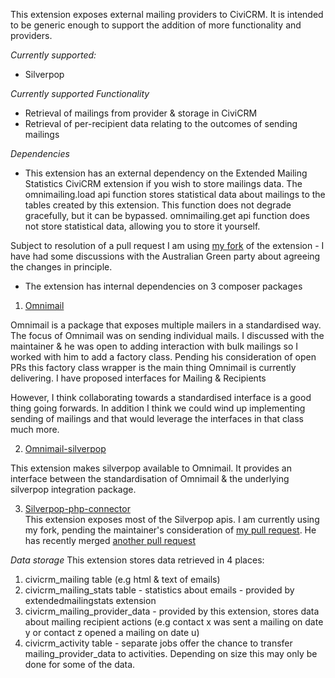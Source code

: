 This extension exposes external mailing providers to CiviCRM. It is intended
to be generic enough to support the addition of more functionality and providers.

*Currently supported:*
- Silverpop

*Currently supported Functionality*
- Retrieval of mailings from provider & storage in CiviCRM
- Retrieval of per-recipient data relating to the outcomes of sending mailings

*Dependencies*
-  This extension has an external dependency on the Extended Mailing Statistics CiviCRM 
extension if you wish to store mailings data. The omnimailing.load api function
stores statistical data about mailings to the tables created by this extension. This
function does not degrade gracefully, but it can be bypassed. omnimailing.get api
function does not store statistical data, allowing you to store it yourself.

  Subject to resolution of a pull request I am using [my fork](https://github.com/eileenmcnaughton/au.org.greens.extendedmailingstats) of the extension  - I have had some discussions with the Australian Green party about agreeing the changes in principle.

- The extension has internal dependencies on 3 composer packages
1. [Omnimail](https://github.com/gabrielbull/omnimail)   

  Omnimail is a package that exposes multiple mailers in a standardised way.
  The focus of Omnimail was on sending individual mails.
  I discussed with the maintainer & he was open to adding interaction with bulk mailings so
  I worked with him to add a factory class. Pending his consideration of open PRs
  this factory class wrapper is the main thing Omnimail is currently delivering. I have
  proposed interfaces for Mailing & Recipients

  However, I think collaborating towards a standardised interface is a good thing going forwards. 
  In addition I think we could wind up implementing sending of mailings and that would
  leverage the interfaces in that class much more.
  
2. [Omnimail-silverpop](https://github.com/eileenmcnaughton/omnimail-silverpop)  

  This extension makes silverpop available to Omnimail. It provides an interface between the
  standardisation of Omnimail & the underlying silverpop integration package.
  
3. [Silverpop-php-connector](https://github.com/mrmarkfrench/silverpop-php-connector)  
  This extension exposes most of the Silverpop apis. I am currently using my fork, pending
  the maintainer's consideration of [my pull request](https://github.com/mrmarkfrench/silverpop-php-connector/pull/27). He has recently merged [another pull request](https://github.com/mrmarkfrench/silverpop-php-connector/pull/25)
  
*Data storage*
  This extension stores data retrieved in 4 places:
  1. civicrm_mailing table (e.g html & text of emails)
  2. civicrm_mailing_stats table - statistics about emails - provided by extendedmailingstats extension
  3. civicrm_mailing_provider_data - provided by this extension, stores data about mailing recipient
  actions (e.g contact x was sent a mailing on date y or contact z opened a mailing on date u)
  4. civicrm_activity table - separate jobs offer the chance to transfer mailing_provider_data to 
  activities. Depending on size this may only be done for some of the data.
  